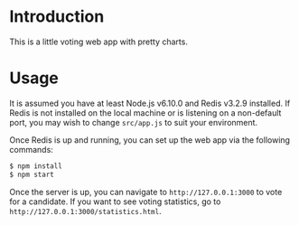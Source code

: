 # Introduction

This is a little voting web app with pretty charts.

# Usage

It is assumed you have at least Node.js v6.10.0 and Redis v3.2.9 installed. If Redis is not installed on the local machine or is listening on a non-default port, you may wish to change `src/app.js` to suit your environment.

Once Redis is up and running, you can set up the web app via the following commands:

```bash
$ npm install
$ npm start
```

Once the server is up, you can navigate to `http://127.0.0.1:3000` to vote for a candidate. If you want to see voting statistics, go to `http://127.0.0.1:3000/statistics.html`.
